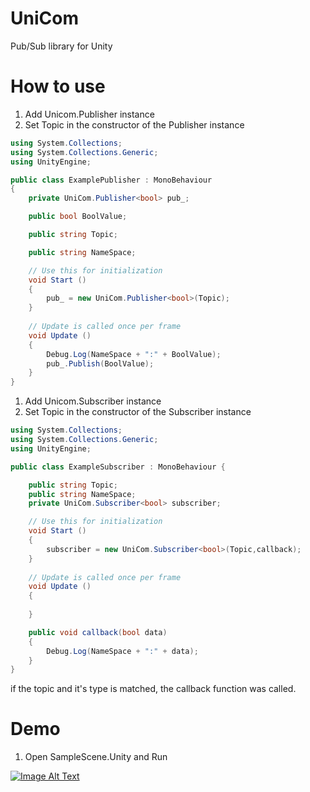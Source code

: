 # UniCom

Pub/Sub library for Unity

# How to use

1. Add Unicom.Publisher<T> instance
2. Set Topic in the constructor of the Publisher instance
```cs
using System.Collections;
using System.Collections.Generic;
using UnityEngine;

public class ExamplePublisher : MonoBehaviour
{
    private UniCom.Publisher<bool> pub_;

    public bool BoolValue;

    public string Topic;

    public string NameSpace;

	// Use this for initialization
	void Start ()
    {
        pub_ = new UniCom.Publisher<bool>(Topic);
    }
	
	// Update is called once per frame
	void Update ()
    {
        Debug.Log(NameSpace + ":" + BoolValue);
        pub_.Publish(BoolValue);
	}
}

```

1. Add Unicom.Subscriber<T> instance
2. Set Topic in the constructor of the Subscriber instance

```cs
using System.Collections;
using System.Collections.Generic;
using UnityEngine;

public class ExampleSubscriber : MonoBehaviour {

    public string Topic;
    public string NameSpace;
    private UniCom.Subscriber<bool> subscriber;

	// Use this for initialization
	void Start ()
    {
        subscriber = new UniCom.Subscriber<bool>(Topic,callback);
	}
	
	// Update is called once per frame
	void Update ()
    {
		
	}

    public void callback(bool data)
    {
        Debug.Log(NameSpace + ":" + data);
    }
}
```

if the topic and it's type is matched, the callback function was called.

# Demo

1. Open SampleScene.Unity and Run

[![Image Alt Text](https://img.youtube.com/vi/fJ2IT3p2Boo&feature=youtu.be/0.jpg)](https://www.youtube.com/watch?v=fJ2IT3p2Boo&feature=youtu.be)